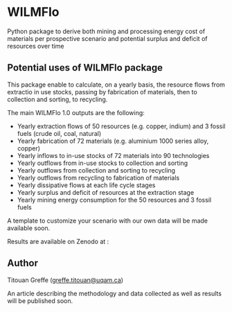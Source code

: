 # WILMFlo
Python package to derive both mining and processing energy cost of materials per prospective scenario and potential surplus and deficit of resources over time

## Potential uses of WILMFlo package

This package enable to calculate, on a yearly basis, the resource flows from extractio in use stocks, passing by fabrication of materials, then to collection and sorting, to recycling. 

The main WILMFlo 1.0 outputs are the following:

- Yearly extraction flows of 50 resources (e.g. copper, indium) and 3 fossil fuels (crude oil, coal, natural)
- Yearly fabrication of 72 materials (e.g. aluminium 1000 series alloy, copper)
- Yearly inflows to in-use stocks of 72 materials into 90 technologies
- Yearly outflows from in-use stocks to collection and sorting
- Yearly outflows from collection and sorting to recycling
- Yearly outflows from recycling to fabrication of materials
- Yearly dissipative flows at each life cycle stages
- Yearly surplus and deficit of resources at the extraction stage
- Yearly mining energy consumption for the 50 resources and 3 fossil fuels

A template to customize your scenario with our own data will be made available soon.

Results are available on Zenodo at :

## Author
Titouan Greffe (greffe.titouan@uqam.ca)

An article describing the methodology and data collected as well as results will be published soon.



